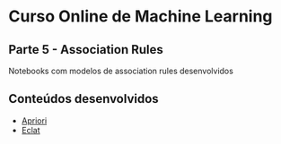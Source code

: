 # Curso Online de Machine Learning

## Parte 5 - Association Rules

Notebooks com modelos de association rules desenvolvidos

## Conteúdos desenvolvidos

 - [Apriori](section1-apriori/apriori.ipynb)
 - [Eclat](section2-eclat/eclat.ipynb)